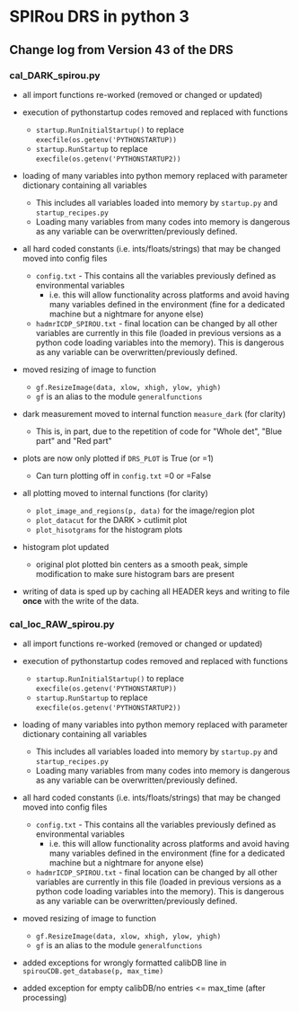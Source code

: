 # SPIRou DRS in python 3


## Change log from Version 43 of the DRS

### cal_DARK_spirou.py

- all import functions re-worked (removed or changed or updated)

- execution of pythonstartup codes removed and replaced with functions
    - `startup.RunInitialStartup()` to replace `execfile(os.getenv('PYTHONSTARTUP))`
    - `startup.RunStartup` to replace `execfile(os.getenv('PYTHONSTARTUP2))`

- loading of many variables into python memory replaced with parameter dictionary containing all variables
    - This includes all variables loaded into memory by `startup.py` and `startup_recipes.py`
    - Loading many variables from many codes into memory is dangerous as any variable can be overwritten/previously defined.

- all hard coded constants (i.e. ints/floats/strings) that may be changed moved into config files
    - `config.txt` - This contains all the variables previously defined as environmental variables
        - i.e. this will allow functionality across platforms and avoid having many variables defined in the environment (fine for a dedicated machine but a nightmare for anyone else)
    - `hadmrICDP_SPIROU.txt` - final location can be changed by all other variables are currently in this file (loaded in previous versions as a python code loading variables into the memory). This is dangerous as any variable can be overwritten/previously defined.

- moved resizing of image to function
    - `gf.ResizeImage(data, xlow, xhigh, ylow, yhigh)`
    - `gf` is an alias to the module `generalfunctions`

- dark measurement moved to internal function `measure_dark` (for clarity)
     - This is, in part, due to the repetition of code for "Whole det", "Blue part" and "Red part"

- plots are now only plotted if `DRS_PLOT` is True (or =1)
    - Can turn plotting off in `config.txt` =0 or =False

- all plotting moved to internal functions (for clarity)
    - `plot_image_and_regions(p, data)` for the image/region plot
    - `plot_datacut` for the DARK > cutlimit plot
    - `plot_hisotgrams` for the histogram plots 
    
- histogram plot updated
    - original plot plotted bin centers as a smooth peak, simple modification to make sure histogram bars are present
    
- writing of data is sped up by caching all HEADER keys and writing to file **once** with the write of the data.


### cal_loc_RAW_spirou.py

- all import functions re-worked (removed or changed or updated)

- execution of pythonstartup codes removed and replaced with functions
    - `startup.RunInitialStartup()` to replace `execfile(os.getenv('PYTHONSTARTUP))`
    - `startup.RunStartup` to replace `execfile(os.getenv('PYTHONSTARTUP2))`

- loading of many variables into python memory replaced with parameter dictionary containing all variables
    - This includes all variables loaded into memory by `startup.py` and `startup_recipes.py`
    - Loading many variables from many codes into memory is dangerous as any variable can be overwritten/previously defined.

- all hard coded constants (i.e. ints/floats/strings) that may be changed moved into config files
    - `config.txt` - This contains all the variables previously defined as environmental variables
        - i.e. this will allow functionality across platforms and avoid having many variables defined in the environment (fine for a dedicated machine but a nightmare for anyone else)
    - `hadmrICDP_SPIROU.txt` - final location can be changed by all other variables are currently in this file (loaded in previous versions as a python code loading variables into the memory). This is dangerous as any variable can be overwritten/previously defined.

- moved resizing of image to function
    - `gf.ResizeImage(data, xlow, xhigh, ylow, yhigh)`
    - `gf` is an alias to the module `generalfunctions`

- added exceptions for wrongly formatted calibDB line in `spirouCDB.get_database(p, max_time)`

- added exception for empty calibDB/no entries <= max_time (after processing)







